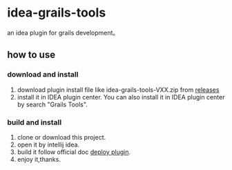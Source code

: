 # idea-grails-tools
an idea plugin for grails development。

## how to use

### download and install
1. download plugin install file like idea-grails-tools-VXX.zip from [releases](https://github.com/yanq/idea-grails-tools/releases)
2. install it in IDEA plugin center.
You can also install it in IDEA plugin center by search "Grails Tools".

### build and install
1. clone or download this project.
2. open it by intellij idea.
3. build it follow official doc [deploy plugin](http://www.jetbrains.org/intellij/sdk/docs/basics/getting_started/deploying_plugin.html).
4. enjoy it,thanks.


